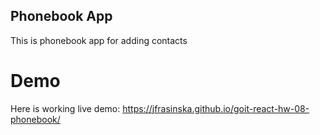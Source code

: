 ## Phonebook App

This is phonebook app for adding contacts

# Demo

Here is working live demo:
https://jfrasinska.github.io/goit-react-hw-08-phonebook/
